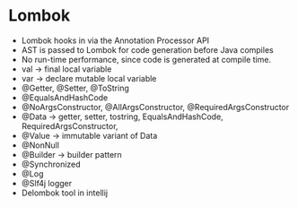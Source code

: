 # Lombok

- Lombok hooks in via the Annotation Processor API
- AST is passed to Lombok for code generation before Java compiles
- No run-time performance, since code is generated at compile time.
- val -> final local variable
- var -> declare mutable local variable
- @Getter, @Setter, @ToString
- @EqualsAndHashCode
- @NoArgsConstructor, @AllArgsConstructor, @RequiredArgsConstructor
- @Data -> getter, setter, tostring, EqualsAndHashCode, RequiredArgsConstructor,
- @Value -> immutable variant of Data
- @NonNull
- @Builder -> builder pattern
- @Synchronized
- @Log
- @Slf4j logger
- Delombok tool in intellij
